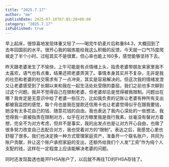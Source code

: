 ```yaml
---
title: "2025.7.17"
author: "me"
publishDate: 2025-07-18T07:05:28+00:00		
category: "2025.7.17"
isPublished: true
---
```


早上起床，很惊喜地发现体重又轻了——喝完牛奶麦片后称重84.3，大概回到了去年回国前的水平。很开心我的锻炼能给我这么积极的反馈，今天就一口气15度爬坡走了半个小时。过程其实不是很累，但心率也能上160多，感觉能够坚持下去。

昨天跟老婆发生了不愉快，上午可能是有点情绪上头，指责老婆带朋友来家里我不太喜欢，语气也有点重，结果还把老婆弄哭了。事情本身其实并不复杂，无非是我的社恐和老婆的社交需求有了一点冲突，其实是容易解决的。但这次我的情绪发泄又让老婆感受到了长期以来和我在一起生活处处受限的委屈，我们之前也多次聊到过这个问题。我并不觉得自己在限制老婆，但老婆却总是觉得被我限制。问题出在哪？我肯定是无意识中给了老婆一些压力，比如我负责的记账让老婆有种所有支出都被我监控的感觉，每个月也是我在提款还信用卡也让老婆觉得似乎在跟我要钱，她没有太多花自己的钱、随意花钱的自由。我也表达了我内心深处的一些想法，我觉得我一直被指责在限制对方，似乎在对方眼里我是我行我素，丝毫没有替对方着想，完全不为对方考虑，但并不是事实，我的出发点也是让对方开心自由，也做了很多努力改变自己去配合对方，我也受着对方的“限制”。表达之后，我感觉心里也舒服了很多。我们也决定换一种方式管理家庭资产，准备开一个联名账户，共同为账户贡献，并让这个账户承担家庭的支出，还额外给我们个人发“工资”作为纯个人支配的钱，这样在一定程度上应该能解决老婆的问题。

同时还发现盈透也能开FHSA账户了，以后就不再往TD的FHSA存钱了。